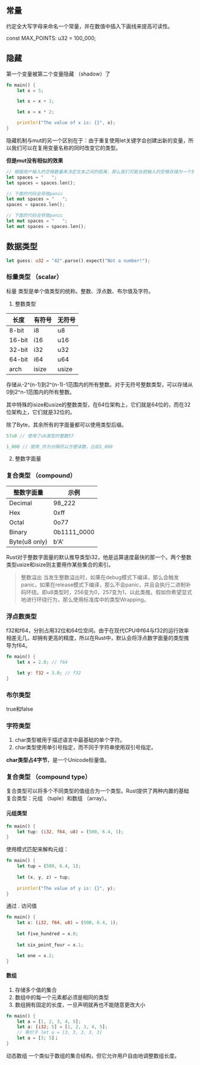 ## 常量
约定全大写字母来命名一个常量，并在数值中插入下画线来提高可读性。

const MAX_POINTS: u32 = 100_000;


## 隐藏
第一个变量被第二个变量隐藏 （shadow）了

```rust
fn main() {
    let x = 5;

    let x = x + 1;

    let x = x * 2;

    println!("The value of x is: {}", x);
}
```

隐藏机制与mut的另一个区别在于：由于重复使用let关键字会创建出新的变量，所以我们可以在复用变量名称的同时改变它的类型。

**但是mut没有相似的效果**
```rust
// 根据用户输入的空格数量来决定文本之间的距离，那么我们可能会把输入的空格存储为一个独立的数值：
let spaces = "   ";
let spaces = spaces.len();

// 下面的代码会导致panic
let mut spaces = "   ";
spaces = spaces.len();

// 下面的代码会导致panic
let mut spaces = "   ";
let mut spaces = spaces.len();
```

## 数据类型
```rust
let guess: u32 = "42".parse().expect("Not a number!");
```

### 标量类型 （scalar）
标量 类型是单个值类型的统称。整数、浮点数、布尔值及字符。

1. 整数类型

| 长度 | 有符号 | 无符号 |
| ---- | ---- | ---- |
| 8-bit | i8 | u8 |
| 16-bit | i16 | u16 |
| 32-bit | i32 | u32 |
| 64-bit | i64 | u64 |
| arch | isize | usize |

存储从-2^(n-1)到2^(n-1)-1范围内的所有整数。对于无符号整数类型，可以存储从0到2^n-1范围内的所有整数。

其中特殊的isize和usize的整数类型，在64位架构上，它们就是64位的，而在32位架构上，它们就是32位的。

除了Byte，其余所有的字面量都可以使用类型后缀。
```rust
57u8 // 使用了u8类型的整数57

1_000 // 使用_作为分隔符以方便读数，比如1_000
```

2. 整数字面量
### 复合类型 （compound）
| 整数字面量 | 示例 |
| -- | -- |
| Decimal | 98_222 |
| Hex | 0xff | 
| Octal | 0o77 | 
| Binary | 0b1111_0000 |
| Byte(u8 only) | b'A' |

Rust对于整数字面量的默认推导类型i32，他是运算速度最快的那一个。两个整数类型usize和isize则主要用作某些集合的索引。

> 整数溢出
> 当发生整数溢出时，如果在debug模式下编译，那么会触发panic，如果在release模式下编译，那么不会panic，并且会执行二进制补码环绕。即u8类型时，256变为0，257变为1，以此类推。假如你希望显式地进行环绕行为，那么使用标准库中的类型Wrapping。

### 浮点数类型
f32和f64，分别占用32位和64位空间。由于在现代CPU中f64与f32的运行效率相差无几，却拥有更高的精度，所以在Rust中，默认会将浮点数字面量的类型推导为f64。
```rust
fn main() {
    let x = 2.0; // f64

    let y: f32 = 3.0; // f32
}
```

### 布尔类型
true和false

### 字符类型
1. char类型被用于描述语言中最基础的单个字符。
2. char类型使用单引号指定，而不同于字符串使用双引号指定。

**char类型占4字节**，是一个Unicode标量值。

### 复合类型 （compound type）
复合类型可以将多个不同类型的值组合为一个类型。Rust提供了两种内置的基础复合类型：元组 （tuple）和数组 （array）。

#### 元组类型
```rust
fn main() { 
    let tup: (i32, f64, u8) = (500, 6.4, 1); 
} 
```

使用模式匹配来解构元组：
```rust
fn main() { 
    let tup = (500, 6.4, 1); 
 
    let (x, y, z) = tup; 
 
    println!("The value of y is: {}", y); 
} 
```

通过 . 访问值
```rust
fn main() { 
    let x: (i32, f64, u8) = (500, 6.4, 1); 
 
    let five_hundred = x.0; 
 
    let six_point_four = x.1;

    let one = x.2; 
}  
```
#### 数组
1. 存储多个值的集合
2. 数组中的每一个元素都必须是相同的类型
3. 数组拥有固定的长度，一旦声明就再也不能随意更改大小

```rust
fn main() { 
    let a = [1, 2, 3, 4, 5]; 
    let a: [i32; 5] = [1, 2, 3, 4, 5];
    // 等价于 let a = [3, 3, 3, 3, 3]
    let a = [3; 5]；
} 
```

动态数组
一个类似于数组的集合结构，但它允许用户自由地调整数组长度。